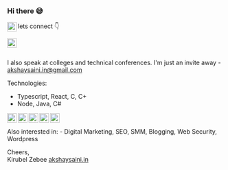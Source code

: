 ### Hi there 😅

lets connect 👇
<a href="https://linkedin.com/in/kirubel-zebene">
  <img align="left" alt="Kirubel Zebene - LinkedIn" width="22px" src="https://cdn-icons-png.flaticon.com/512/3536/3536505.png"/>
  
</a>
<a href="https://instagram.com/kbehailuzt">
  <img align="left" alt="Kirubel Zebene - Instagram" width="22px" src="https://cdn-icons-png.flaticon.com/512/2111/2111463.png"/>
</a>
<br />
<br />

I also speak at colleges and technical conferences. I'm just an invite away - akshaysaini.in@gmail.com

Technologies:
- Typescript, React, C, C+
- Node, Java, C# 
<a>
  <img align="left" alt="Kirubel Zebene - LinkedIn" width="22px" src="https://cdn-icons-png.flaticon.com/512/5968/5968381.png"/>
</a>
<a>
  <img align="left" alt="Kirubel Zebene - Instagram" width="22px" src="https://cdn-icons-png.flaticon.com/512/919/919851.png"/>
</a>
<a>
  <img align="left" alt="Kirubel Zebene - Instagram" width="22px" src="https://cdn-icons-png.flaticon.com/512/6132/6132222.png"/>
</a>
<a>
  <img align="left" alt="Kirubel Zebene - Instagram" width="22px" src="https://cdn-icons-png.flaticon.com/512/226/226777.png"/>
</a>
<a>
  <img align="left" alt="Kirubel Zebene - Instagram" width="22px" src="https://cdn-icons-png.flaticon.com/512/6132/6132221.png"/>
</a>
<br />
<br />
Also interested in:
- Digital Marketing, SEO, SMM, Blogging, Web Security, Wordpress  

Cheers,  
Kirubel Zebee 
[akshaysaini.in](https://akshaysaini.in/)